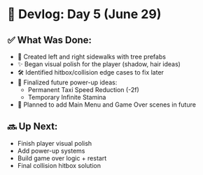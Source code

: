 # 🚧 Devlog: Day 5 (June 29)

## ✅ What Was Done:
- 🌳 Created left and right sidewalks with tree prefabs
- ✨ Began visual polish for the player (shadow, hair ideas)
- 🛠 Identified hitbox/collision edge cases to fix later
- 📌 Finalized future power-up ideas:
  - Permanent Taxi Speed Reduction (-2f)
  - Temporary Infinite Stamina
- 🧱 Planned to add Main Menu and Game Over scenes in future

## 🔜 Up Next:
- Finish player visual polish
- Add power-up systems
- Build game over logic + restart
- Final collision hitbox solution
